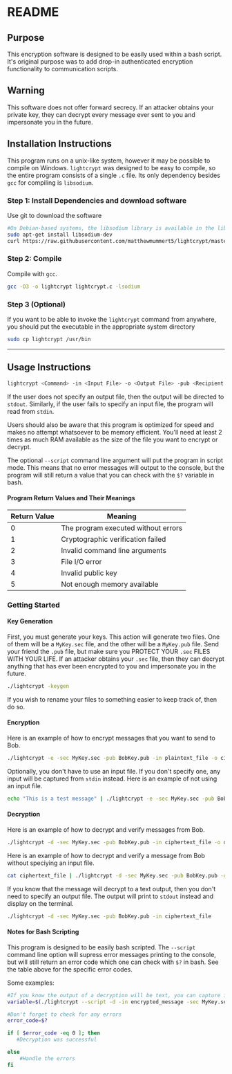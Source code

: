 # README

## Purpose

This encryption software is designed to be easily used within a bash script. It's original purpose was to add drop-in authenticated encryption functionality to communication scripts.

## Warning
This software does not offer forward secrecy. If an attacker obtains your private key, they can decrypt every message ever sent to you and impersonate you in the future.

## Installation Instructions

This program runs on a unix-like system, however it may be possible to compile on Windows. `lightcrypt` was designed to be easy to compile, so the entire program consists of a single `.c` file. Its only dependency besides `gcc` for compiling is `libsodium`.

### Step 1: Install Dependencies and download software
Use git to download the software
```bash
#On Debian-based systems, the libsodium library is available in the libsodium-dev package
sudo apt-get install libsodium-dev
curl https://raw.githubusercontent.com/matthewmummert5/lightcrypt/master/lightcrypt.c > lightcrypt.c
```
### Step 2: Compile
Compile with `gcc`.
```bash
gcc -O3 -o lightcrypt lightcrypt.c -lsodium
```

### Step 3 (Optional)
If you want to be able to invoke the `lightcrypt` command from anywhere, you should put the executable in the appropriate system directory
```bash
sudo cp lightcrypt /usr/bin
```


--------------------------------------------------------------------------------------

## Usage Instructions
```bash
lightcrypt <Command> -in <Input File> -o <Output File> -pub <Recipient's Public Key File> -sec <Sender's Secret Key File>
```

If the user does not specify an output file, then the output will be directed to `stdout`. Similarly, if the user fails to specify an input file, the program will read from `stdin`.

Users should also be aware that this program is optimized for speed and makes no attempt whatsoever to be memory efficient. You'll need at least 2 times as much RAM available as the size of the file you want to encrypt or decrypt.

The optional `--script` command line argument will put the program in script mode. This means that no error messages will output to the console, but the program will still return a value that you can check with the `$?` variable in bash.

#### Program Return Values and Their Meanings

| Return Value | Meaning                             |
| ------------ | ----------------------------------- |
| 0            | The program executed without errors |
| 1            | Cryptographic verification failed   |
| 2            | Invalid command line arguments      |
| 3            | File I/O error                      |
| 4            | Invalid public key                  |
| 5            | Not enough memory available         |

### Getting Started


#### Key Generation
First, you must generate your keys. This action will generate two files. One of them will be a `MyKey.sec` file, and the other will be a `MyKey.pub` file. Send your friend the `.pub` file, but make sure you PROTECT YOUR `.sec` FILES WITH YOUR LIFE. If an attacker obtains your `.sec` file, then they can decrypt anything that has ever been encrypted to you and impersonate you in the future.
```bash
./lightcrypt -keygen
```

If you wish to rename your files to something easier to keep track of, then do so.

#### Encryption
Here is an example of how to encrypt messages that you want to send to Bob.
```bash
./lightcrypt -e -sec MyKey.sec -pub BobKey.pub -in plaintext_file -o ciphertext_file
```
Optionally, you don't have to use an input file. If you don't specify one, any input will be captured from `stdin` instead. Here is an example of not using an input file.

```bash
echo "This is a test message" | ./lightcrypt -e -sec MyKey.sec -pub BobKey.pub -o ciphertext_file
```



#### Decryption
Here is an example of how to decrypt and verify messages from Bob.
```bash
./lightcrypt -d -sec MyKey.sec -pub BobKey.pub -in ciphertext_file -o decryptedmessage
```


Here is an example of how to decrypt and verify a message from Bob without speciying an input file.
```bash
cat ciphertext_file | ./lightcrypt -d -sec MyKey.sec -pub BobKey.pub -o decryptedmessage
```
If you know that the message will decrypt to a text output, then you don't need to specify an output file. The output will print to `stdout` instead and display on the terminal.

```bash
./lightcrypt -d -sec MyKey.sec -pub BobKey.pub -in ciphertext_file
```




#### Notes for Bash Scripting
This program is designed to be easily bash scripted. The `--script` command line option will supress error messages printing to the console, but will still return an error code which one can check with `$?` in bash. See the table above for the specific error codes.

Some examples:

```bash
#If you know the output of a decryption will be text, you can capture it in a bash variable like this
variable=$(./lightcrypt --script -d -in encrypted_message -sec MyKey.sec -pub BobKey.pub)

#Don't forget to check for any errors
error_code=$?

if [ $error_code -eq 0 ]; then
   #Decryption was successful

else
	#Handle the errors
fi

```
